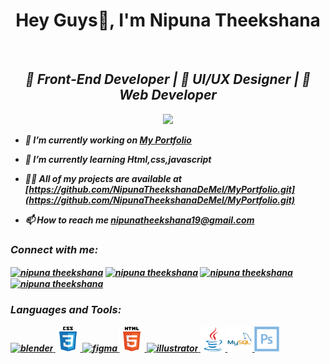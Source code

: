 <h1 align="center">Hey Guys👋, I'm Nipuna Theekshana</h1><br />

<h2 align="center"><i><b>🚀 Front-End Developer | 🎨 UI/UX Designer | 🎯 Web Developer <b><i></h2>
<center><img src="https://img.freepik.com/free-vector/low-code-development-concept-illustration_114360-7294.jpg"></center>

- 🔭 I’m currently working on [My Portfolio](https://github.com/NipunaTheekshanaDeMel/MyPortfolio.git)

- 🌱 I’m currently learning **Html,css,javascript**

- 👨‍💻 All of my projects are available at [https://github.com/NipunaTheekshanaDeMel/MyPortfolio.git](https://github.com/NipunaTheekshanaDeMel/MyPortfolio.git)

- 📫 How to reach me **nipunatheekshana19@gmail.com**

<h3 align="left">Connect with me:</h3>
<p align="left">
<a href="https://linkedin.com/in/nipuna theekshana" target="blank"><img align="center" src="https://raw.githubusercontent.com/rahuldkjain/github-profile-readme-generator/master/src/images/icons/Social/linked-in-alt.svg" alt="nipuna theekshana" height="30" width="40" /></a>
<a href="https://fb.com/nipuna theekshana" target="blank"><img align="center" src="https://raw.githubusercontent.com/rahuldkjain/github-profile-readme-generator/master/src/images/icons/Social/facebook.svg" alt="nipuna theekshana" height="30" width="40" /></a>
<a href="https://instagram.com/nipuna theekshana" target="blank"><img align="center" src="https://raw.githubusercontent.com/rahuldkjain/github-profile-readme-generator/master/src/images/icons/Social/instagram.svg" alt="nipuna theekshana" height="30" width="40" /></a>
<a href="https://www.behance.net/nipuna theekshana" target="blank"><img align="center" src="https://raw.githubusercontent.com/rahuldkjain/github-profile-readme-generator/master/src/images/icons/Social/behance.svg" alt="nipuna theekshana" height="30" width="40" /></a>
</p>

<h3 align="left">Languages and Tools:</h3>
<p align="left"> <a href="https://www.blender.org/" target="_blank" rel="noreferrer"> <img src="https://download.blender.org/branding/community/blender_community_badge_white.svg" alt="blender" width="40" height="40"/> </a> <a href="https://www.w3schools.com/css/" target="_blank" rel="noreferrer"> <img src="https://raw.githubusercontent.com/devicons/devicon/master/icons/css3/css3-original-wordmark.svg" alt="css3" width="40" height="40"/> </a> <a href="https://www.figma.com/" target="_blank" rel="noreferrer"> <img src="https://www.vectorlogo.zone/logos/figma/figma-icon.svg" alt="figma" width="40" height="40"/> </a> <a href="https://www.w3.org/html/" target="_blank" rel="noreferrer"> <img src="https://raw.githubusercontent.com/devicons/devicon/master/icons/html5/html5-original-wordmark.svg" alt="html5" width="40" height="40"/> </a> <a href="https://www.adobe.com/in/products/illustrator.html" target="_blank" rel="noreferrer"> <img src="https://www.vectorlogo.zone/logos/adobe_illustrator/adobe_illustrator-icon.svg" alt="illustrator" width="40" height="40"/> </a> <a href="https://www.java.com" target="_blank" rel="noreferrer"> <img src="https://raw.githubusercontent.com/devicons/devicon/master/icons/java/java-original.svg" alt="java" width="40" height="40"/> </a> <a href="https://www.mysql.com/" target="_blank" rel="noreferrer"> <img src="https://raw.githubusercontent.com/devicons/devicon/master/icons/mysql/mysql-original-wordmark.svg" alt="mysql" width="40" height="40"/> </a> <a href="https://www.photoshop.com/en" target="_blank" rel="noreferrer"> <img src="https://raw.githubusercontent.com/devicons/devicon/master/icons/photoshop/photoshop-line.svg" alt="photoshop" width="40" height="40"/> </a> </p>
